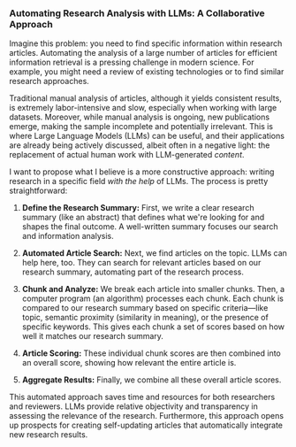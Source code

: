 ### Automating Research Analysis with LLMs: A Collaborative Approach

Imagine this problem: you need to find specific information within research articles. Automating the analysis of a large number of articles for efficient information retrieval is a pressing challenge in modern science. For example, you might need a review of existing technologies or to find similar research approaches.

Traditional manual analysis of articles, although it yields consistent results, is extremely labor-intensive and slow, especially when working with large datasets. Moreover, while manual analysis is ongoing, new publications emerge, making the sample incomplete and potentially irrelevant. This is where Large Language Models (LLMs) can be useful, and their applications are already being actively discussed, albeit often in a negative light: the replacement of actual human work with LLM-generated *content*.

I want to propose what I believe is a more constructive approach: writing research in a specific field *with the help* of LLMs. The process is pretty straightforward:

1. **Define the Research Summary:** First, we write a clear research summary (like an abstract) that defines what we're looking for and shapes the final outcome. A well-written summary focuses our search and information analysis.

2. **Automated Article Search:** Next, we find articles on the topic. LLMs can help here, too. They can search for relevant articles based on our research summary, automating part of the research process.

3. **Chunk and Analyze:** We break each article into smaller chunks. Then, a computer program (an algorithm) processes each chunk. Each chunk is compared to our research summary based on specific criteria—like topic, semantic proximity (similarity in meaning), or the presence of specific keywords.  This gives each chunk a set of scores based on how well it matches our research summary.

4. **Article Scoring:** These individual chunk scores are then combined into an overall score, showing how relevant the entire article is.

5. **Aggregate Results:** Finally, we combine all these overall article scores.

This automated approach saves time and resources for both researchers and reviewers. LLMs provide relative objectivity and transparency in assessing the relevance of the research. Furthermore, this approach opens up prospects for creating self-updating articles that automatically integrate new research results.


